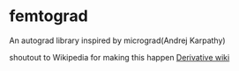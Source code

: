 # femtograd

An autograd library inspired by micrograd(Andrej Karpathy)

shoutout to Wikipedia for making this happen [Derivative wiki](https://en.wikipedia.org/wiki/Derivative)
